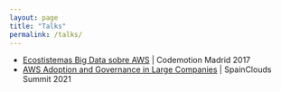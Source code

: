 ```yaml
---
layout: page
title: "Talks"
permalink: /talks/
---
```


* [Ecostistemas Big Data sobre AWS](https://www.youtube.com/watch?v=bW2tiBwvAH8) | Codemotion Madrid 2017
* [AWS Adoption and Governance in Large Companies](https://www.youtube.com/watch?v=UUl0F2vcoxk) | SpainClouds Summit 2021
